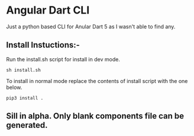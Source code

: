 # Angular Dart CLI

Just a python based CLI for Anular Dart 5 as I wasn't able to find any.

## Install Instuctions:-

Run the install.sh script for install in dev mode.

```
sh install.sh
```

To install in normal mode replace the contents of install script with the one below.

```
pip3 install .
```

## Sill in alpha. Only blank components file can be generated.
